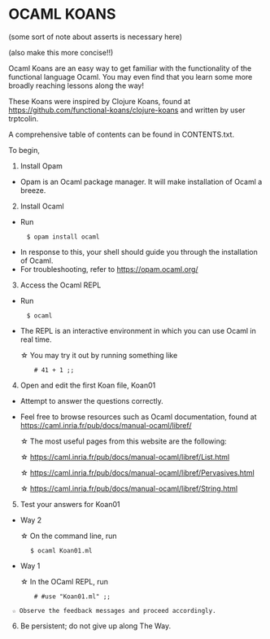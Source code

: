 # OCAML KOANS


(some sort of note about asserts is necessary here)

(also make this more concise!!)

Ocaml Koans are an easy way to get familiar with the functionality of the functional language Ocaml. You may even find that you learn some more broadly reaching lessons along the way!


These Koans were inspired by Clojure Koans, found at https://github.com/functional-koans/clojure-koans and written by user trptcolin. 


A comprehensive table of contents can be found in CONTENTS.txt.


To begin,


1. Install Opam 
  - Opam is an Ocaml package manager. It will make installation of Ocaml a breeze.
2. Install Ocaml
  - Run 
```
     $ opam install ocaml
```
  - In response to this, your shell should guide you through the installation of Ocaml.
  - For troubleshooting, refer to https://opam.ocaml.org/
3. Access the Ocaml REPL
  - Run
```
     $ ocaml
```
  - The REPL is an interactive environment in which you can use Ocaml in real time.


    ☆ You may try it out by running something like
```
       # 41 + 1 ;;
```
4. Open and edit the first Koan file, Koan01
  - Attempt to answer the questions correctly. 
  - Feel free to browse resources such as Ocaml documentation, found at https://caml.inria.fr/pub/docs/manual-ocaml/libref/


    ☆ The most useful pages from this website are the following:


    ☆ https://caml.inria.fr/pub/docs/manual-ocaml/libref/List.html


    ☆ https://caml.inria.fr/pub/docs/manual-ocaml/libref/Pervasives.html


    ☆ https://caml.inria.fr/pub/docs/manual-ocaml/libref/String.html
5. Test your answers for Koan01
  - Way 2


    ☆ On the command line, run
```
      $ ocaml Koan01.ml
```
  - Way 1


    ☆ In the OCaml REPL, run
```
       # #use "Koan01.ml" ;;
```


     ☆ Observe the feedback messages and proceed accordingly.
6. Be persistent; do not give up along The Way.